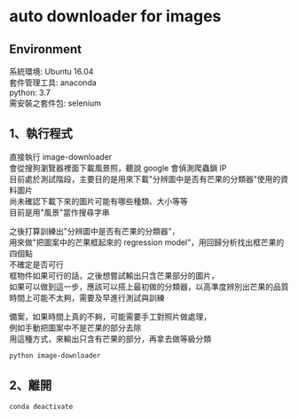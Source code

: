 # auto downloader for images
  
## Environment  
  
系統環境: Ubuntu 16.04  
套件管理工具: anaconda  
python: 3.7  
需安裝之套件包: selenium  
  
## 1、執行程式  
  
直接執行 image-downloader  
會從搜狗瀏覽器裡面下載風景照，聽說 google 會偵測爬蟲鎖 IP  
目前處於測試階段，主要目的是用來下載"分辨圖中是否有芒果的分類器"使用的資料圖片  
尚未確認下載下來的圖片可能有哪些種類、大小等等  
目前是用"風景"當作搜尋字串  

之後打算訓練出"分辨圖中是否有芒果的分類器"，  
用來做"把圖案中的芒果框起來的 regression model"，用回歸分析找出框芒果的四個點  
不確定是否可行  
框物件如果可行的話，之後想嘗試輸出只含芒果部分的圖片，  
如果可以做到這一步，應該可以搭上最初做的分類器，以高準度辨別出芒果的品質  
時間上可能不太夠，需要及早進行測試與訓練  

備案，如果時間上真的不夠，可能需要手工對照片做處理，  
例如手動把圖案中不是芒果的部分去除  
用這種方式，來輸出只含有芒果的部分，再拿去做等級分類  

```bash  
python image-downloader  
```  

## 2、離開  
  
```bash  
conda deactivate  
```  